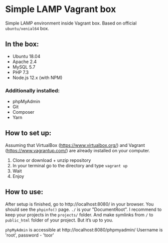 # Simple LAMP Vagrant box

Simple LAMP environment inside Vagrant box. Based on official `ubuntu/xenial64` box.

## In the box:

- Ubuntu 18.04
- Apache 2.4
- MySQL 5.7
- PHP 7.3
- Node.js 12.x (with NPM)

### Additionally installed:

- phpMyAdmin
- Git
- Composer
- Yarn

## How to set up:

Assuming that VirtualBox (https://www.virtualbox.org/) and Vagrant (https://www.vagrantup.com/) are already installed on your computer.

1. Clone or download + unzip repository 
2. In your terminal go to the directory and type `vagrant up`
3. Wait
4. Enjoy

## How to use:

After setup is finished, go to http://localhost:8080/ in your browser. You should see the `phpinfo()` page.
`./` is your "DocumentRoot". I recommend to keep your projects in the `projects/` folder. And make symlinks from `/` to `public_html` folder of your project. But it’s up to you.

`phpMyAdmin` is accessible at http://localhost:8080/phpmyadmin/ Username is 'root', password - 'toor'
